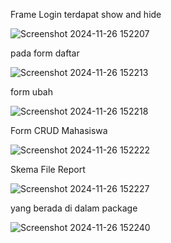 Frame Login terdapat show and hide

![Screenshot 2024-11-26 152207](https://github.com/user-attachments/assets/3893987a-1002-4c3a-9604-ad3539fd3e03)

pada form daftar

![Screenshot 2024-11-26 152213](https://github.com/user-attachments/assets/1809dfbd-81be-4066-a953-15bb1f2482f4)

form ubah

![Screenshot 2024-11-26 152218](https://github.com/user-attachments/assets/3df1d88f-6f31-4260-a84a-2afabca29127)

Form CRUD Mahasiswa

![Screenshot 2024-11-26 152222](https://github.com/user-attachments/assets/2fbc153d-2a2a-4291-a3eb-67985a65f924)

Skema File Report

![Screenshot 2024-11-26 152227](https://github.com/user-attachments/assets/31976646-92de-4eae-898e-24425b81ec4b)

yang berada di dalam package

![Screenshot 2024-11-26 152240](https://github.com/user-attachments/assets/f959c476-e0ba-4027-a74e-d912f828f84e)


